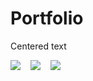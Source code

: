 # Portfolio
<a>Centered text</a>

<a href="https://docs.google.com/document/d/1xE1y2hM8NssRd2eViVpMA2LhbA6iuq95NohCmbeCgQM/edit?usp=sharing" download><img src="https://img.shields.io/badge/Download-Resume-ff69b4.svg?style=for-the-badge&logo=codeigniter&logoColor=white"></a>&nbsp;&nbsp;&nbsp;
<a href="mailto:hitarthbhatt12@gmail.com"><img src="https://img.shields.io/badge/Email-Hitarth-8056d5.svg?style=for-the-badge&logo=minutemailer&logoColor=white"></a>&nbsp;&nbsp;&nbsp;
<a href="https://www.linkedin.com/in/hitarth-bhatt" target="_blank"><img src="https://img.shields.io/badge/linkedin-Hitarth_Bhatt-brightgreen.svg?style=for-the-badge&logo=linkedin&logoColor=white" ></a>
